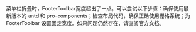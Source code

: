 菜单栏折叠时，FooterToolbar宽度超出了一点。可以尝试以下步骤：确保使用最新版本的 antd 和 pro-components；检查布局代码，确保正确使用栅格系统；为 FooterToolbar 设置固定宽度。如果问题仍然存在，请查阅官方文档。
